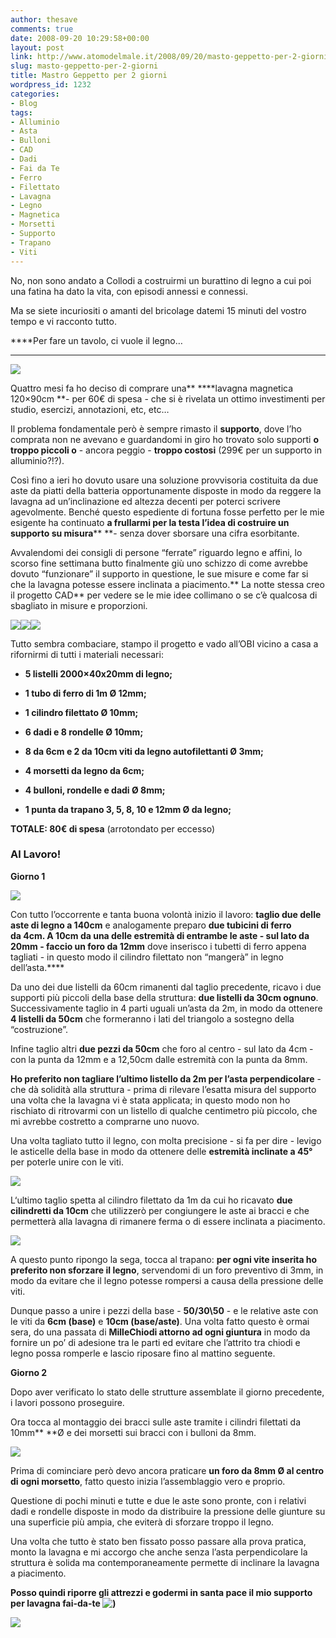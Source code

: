 ```yaml
---
author: thesave
comments: true
date: 2008-09-20 10:29:58+00:00
layout: post
link: http://www.atomodelmale.it/2008/09/20/masto-geppetto-per-2-giorni/
slug: masto-geppetto-per-2-giorni
title: Mastro Geppetto per 2 giorni
wordpress_id: 1232
categories:
- Blog
tags:
- Alluminio
- Asta
- Bulloni
- CAD
- Dadi
- Fai da Te
- Ferro
- Filettato
- Lavagna
- Legno
- Magnetica
- Morsetti
- Supporto
- Trapano
- Viti
---
```


No, non sono andato a Collodi a costruirmi un burattino di legno a cui poi una fatina ha dato la vita, con episodi annessi e connessi. 

Ma se siete incuriositi o amanti del bricolage datemi 15 minuti del vostro tempo e vi racconto tutto.

****Per fare un tavolo, ci vuole il legno…
****

![](http://www.atomodelmale.it/wp-content/uploads/2008/10/lavagna.png)

Quattro mesi fa ho deciso di comprare una** ****lavagna magnetica 120×90cm **- per 60€ di spesa - che si è rivelata un ottimo investimenti per studio, esercizi, annotazioni, etc, etc…

Il problema fondamentale però è sempre rimasto il ****supporto****, dove l’ho comprata non ne avevano e guardandomi in giro ho trovato solo supporti ****o troppo piccoli o**** - ancora peggio - ****troppo costosi**** (299€ per un supporto in alluminio?!?).

Così fino a ieri ho dovuto usare una soluzione provvisoria costituita da due aste da piatti della batteria opportunamente disposte in modo da reggere la lavagna ad un’inclinazione ed altezza decenti per poterci scrivere agevolmente. Benché questo espediente di fortuna fosse perfetto per le mie esigente ha continuato **a frullarmi per la testa l’idea di costruire un supporto su misura**** **- senza dover sborsare una cifra esorbitante.<!-- more -->


Avvalendomi dei consigli di persone “ferrate” riguardo legno e affini, lo scorso fine settimana butto finalmente giù uno schizzo di come avrebbe dovuto “funzionare” il supporto in questione, le sue misure e come far si che la lavagna potesse essere inclinata a piacimento.** La notte stessa creo il progetto CAD** per vedere se le mie idee collimano o se c’è qualcosa di sbagliato in misure e proporzioni.


![](http://www.atomodelmale.it/wp-content/uploads/2008/10/fronte1.png)![](http://www.atomodelmale.it/wp-content/uploads/2008/10/lato.png)![](http://www.atomodelmale.it/wp-content/uploads/2008/10/isometrica1.png)



Tutto sembra combaciare, stampo il progetto e vado all’OBI vicino a casa a rifornirmi di tutti i materiali necessari:



	
  * **5 listelli 2000×40x20mm di legno;**

	
  * **1 tubo di ferro di 1m Ø 12mm;**

	
  * **1 cilindro filettato Ø 10mm;**

	
  * **6 dadi e 8 rondelle Ø 10mm;**

	
  * **8 da 6cm e 2 da 10cm viti da legno autofilettanti Ø 3mm;**

	
  * **4 morsetti da legno da 6cm;**

	
  * **4 bulloni, rondelle e dadi Ø 8mm;**

	
  * **1 punta da trapano 3, 5, 8, 10 e 12mm Ø da legno;**




**TOTALE: 80€ di spesa** (arrotondato per eccesso)




### **Al Lavoro!**


**Giorno 1**

![](http://www.atomodelmale.it/wp-content/uploads/2008/10/tubo-rame.png)

Con tutto l’occorrente e tanta buona volontà inizio il lavoro: **taglio due delle aste di legno a 140cm** e analogamente preparo **due tubicini di ferro da **4cm**. A 10cm da una delle estremità di entrambe le aste -  sul lato da 20mm - faccio **un foro d**a 12mm** dove inserisco i tubetti di ferro appena tagliati - in questo modo il cilindro filettato non “mangerà” in legno dell’asta.****


Da uno dei due listelli da 60cm rimanenti dal taglio precedente, ricavo i due supporti più piccoli della base della struttura: **due listelli da 30cm ognuno**.  Successivamente taglio in 4 parti uguali un’asta da 2m, in modo da ottenere **4 listelli da 50cm** che formeranno i lati del triangolo a sostegno della “costruzione”.




Infine taglio altri **due pezzi da 50cm** che foro al centro - sul lato da 4cm - con la punta da 12mm e a 12,50cm dalle estremità con la punta da 8mm.




**Ho preferito non tagliare l’ultimo listello da 2m per l’asta perpendicolare** - che dà solidità alla struttura - prima di rilevare l’esatta misura del supporto una volta che la lavagna vi è stata applicata; in questo modo non ho rischiato di ritrovarmi con un listello di qualche centimetro più piccolo, che mi avrebbe costretto a comprarne uno nuovo.




Una volta tagliato tutto il legno, con molta precisione - si fa per dire - levigo le asticelle della base in modo da ottenere delle **estremità inclinate a 45°** per poterle unire con le viti.



![](http://www.atomodelmale.it/wp-content/uploads/2008/10/tassello.png)


L‘ultimo taglio spetta al cilindro filettato da 1m da cui ho ricavato **due cilindretti da 10cm** che utilizzerò per congiungere le aste ai bracci e che permetterà alla lavagna di rimanere ferma o di essere inclinata a piacimento.



![](http://www.atomodelmale.it/wp-content/uploads/2008/10/piedi.png)


A questo punto ripongo la sega, tocca al trapano: **per ogni vite inserita ho preferito non sforzare il legno**, servendomi di un foro preventivo di 3mm, in modo da evitare che il legno potesse rompersi a causa della pressione delle viti.




Dunque passo a unire i pezzi della base - **50/30\50** - e le relative aste con le viti da **6cm (base)** e **10cm (base/aste)**. Una volta fatto questo è ormai sera, do una passata di **MilleChiodi attorno ad ogni giuntura** in modo da fornire un po’ di adesione tra le parti ed evitare che l’attrito tra chiodi e legno possa romperle e lascio riposare fino al mattino seguente.



**Giorno 2**


Dopo aver verificato lo stato delle strutture assemblate il giorno precedente, i lavori possono proseguire.




Ora tocca al montaggio dei bracci sulle aste tramite i cilindri filettati da 10mm** **Ø e dei morsetti sui bracci con i bulloni da 8mm.



![](http://www.atomodelmale.it/wp-content/uploads/2008/10/morsetto.png)


Prima di cominciare però devo ancora praticare **un foro da 8mm Ø al centro di ogni morsetto**, fatto questo inizia l’assemblaggio vero e proprio.




Questione di pochi minuti e tutte e due le aste sono pronte, con i relativi dadi e rondelle disposte in modo da distribuire la pressione delle giunture su una superficie più ampia, che eviterà di sforzare troppo il legno.




Una volta che tutto è stato ben fissato posso passare alla prova pratica, monto la lavagna e mi accorgo che anche senza l’asta perpendicolare la struttura è solida ma contemporaneamente permette di inclinare la lavagna a piacimento.




**Posso quindi riporre gli attrezzi e godermi in santa pace il mio supporto per lavagna fai-da-te ![)](http://thesave.altervista.org/wp-includes/images/smilies/icon_smile.gif)**




![](http://www.atomodelmale.it/wp-content/uploads/2008/10/finito.png)



